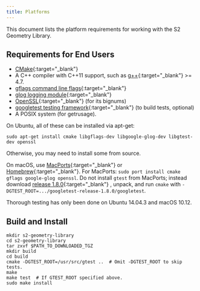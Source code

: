 ```yaml
---
title: Platforms
---
```


This document lists the platform requirements for working with the
S2 Geometry Library.

## Requirements for End Users

* [CMake](http://www.cmake.org/){:target="_blank"}
* A C++ compiler with C++11 support, such as
  [g++](https://gcc.gnu.org/){:target="_blank"} >= 4.7.
* [gflags command line flags](https://github.com/gflags/gflags){:target="_blank"}
* [glog logging module](https://github.com/google/glog){:target="_blank"}
* [OpenSSL](https://github.com/openssl/openssl){:target="_blank"} (for its bignums)
* [googletest testing framework](https://github.com/google/googletest){:target="_blank"}
  (to build tests, optional)
* A POSIX system (for getrusage).

On Ubuntu, all of these can be installed via apt-get:

```
sudo apt-get install cmake libgflags-dev libgoogle-glog-dev libgtest-dev openssl
```

Otherwise, you may need to install some from source.

On macOS, use [MacPorts](http://www.macports.org/){:target="_blank"}
or [Homebrew](http://brew.sh/){:target="_blank"}. For MacPorts:
`sudo port install cmake gflags google-glog openssl`. Do not
install `gtest` from MacPorts; instead download
[release 1.8.0](https://github.com/google/googletest/releases/tag/release-1.8.0){:target="_blank"}
, unpack, and run `cmake` with
`-DGTEST_ROOT=.../googletest-release-1.8.0/googletest`.

Thorough testing has only been done on Ubuntu 14.04.3 and macOS 10.12.

## Build and Install

```
mkdir s2-geometry-library
cd s2-geometry-library
tar zxvf $PATH_TO_DOWNLOADED_TGZ
mkdir build
cd build
cmake -DGTEST_ROOT=/usr/src/gtest ..  # Omit -DGTEST_ROOT to skip tests.
make
make test  # If GTEST_ROOT specified above.
sudo make install
```